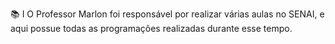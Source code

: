 📚 I O Professor Marlon foi responsável por realizar várias aulas no SENAI, e aqui possue todas as programações realizadas durante esse tempo.
